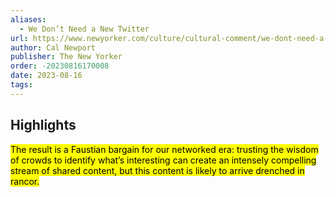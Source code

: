 ```yaml
---
aliases:
  - We Don’t Need a New Twitter
url: https://www.newyorker.com/culture/cultural-comment/we-dont-need-a-new-twitter
author: Cal Newport
publisher: The New Yorker
order: -20230816170008
date: 2023-08-16
tags:
---
```


## Highlights
<mark>The result is a Faustian bargain for our networked era: trusting the wisdom of crowds to identify what’s interesting can create an intensely compelling stream of shared content, but this content is likely to arrive drenched in rancor.</mark>

